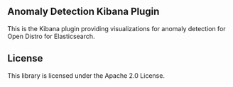 ## Anomaly Detection Kibana Plugin

This is the Kibana plugin providing visualizations for anomaly detection for Open Distro for Elasticsearch.

## License

This library is licensed under the Apache 2.0 License. 
